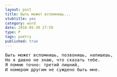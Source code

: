 ```yaml
---
layout: post
title: Быть может вспомнишь...
stubtitle: yes
category: word
date: 2016-05-30 17:59
type: P
tags: poetry
published: true
---
```


<pre>
Быть может вспомнишь, позвонишь, напишешь,
Но я давно не знаю, что сказать тебе.
Я помню точно: третий лишний,
И номером другим не суждено быть мне.
</pre>
